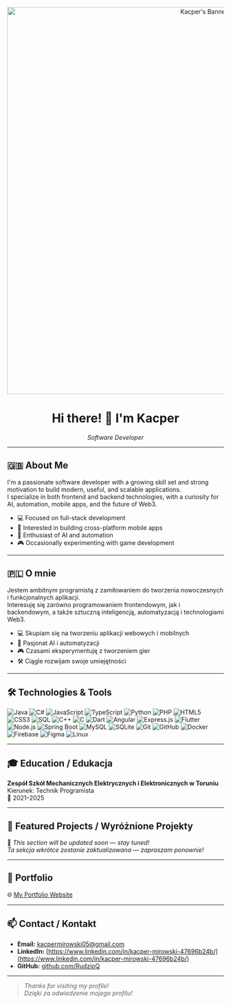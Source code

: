<!-- Banner -->
<div align="center">
  <img src="./assets/banner.png" alt="Kacper's Banner" width="900" />
</div>

<h1 align="center">Hi there! 👋 I'm Kacper</h1>
<p align="center"><i>Software Developer</i></p>

---

## 🇬🇧 About Me

I'm a passionate software developer with a growing skill set and strong motivation to build modern, useful, and scalable applications.  
I specialize in both frontend and backend technologies, with a curiosity for AI, automation, mobile apps, and the future of Web3.

- 💻 Focused on full-stack development  
- 📱 Interested in building cross-platform mobile apps  
- 🤖 Enthusiast of AI and automation  
- 🎮 Occasionally experimenting with game development  

---

## 🇵🇱 O mnie

Jestem ambitnym programistą z zamiłowaniem do tworzenia nowoczesnych i funkcjonalnych aplikacji.  
Interesuję się zarówno programowaniem frontendowym, jak i backendowym, a także sztuczną inteligencją, automatyzacją i technologiami Web3.

- 💻 Skupiam się na tworzeniu aplikacji webowych i mobilnych  
- 🤖 Pasjonat AI i automatyzacji  
- 🎮 Czasami eksperymentuję z tworzeniem gier  
- 🛠️ Ciągle rozwijam swoje umiejętności  

---

## 🛠️ Technologies & Tools

![Java](https://img.shields.io/badge/Java-ED8B00?logo=java&logoColor=white)
![C#](https://img.shields.io/badge/C%23-239120?logo=c-sharp&logoColor=white)
![JavaScript](https://img.shields.io/badge/JavaScript-F7DF1E?logo=javascript&logoColor=black)
![TypeScript](https://img.shields.io/badge/TypeScript-3178C6?logo=typescript&logoColor=white)
![Python](https://img.shields.io/badge/Python-3776AB?logo=python&logoColor=white)
![PHP](https://img.shields.io/badge/PHP-777BB4?logo=php&logoColor=white)
![HTML5](https://img.shields.io/badge/HTML5-E34F26?logo=html5&logoColor=white)
![CSS3](https://img.shields.io/badge/CSS3-1572B6?logo=css3&logoColor=white)
![SQL](https://img.shields.io/badge/SQL-4479A1?logo=sqlite&logoColor=white)
![C++](https://img.shields.io/badge/C++-00599C?logo=c%2b%2b&logoColor=white)
![C](https://img.shields.io/badge/C-00599C?logo=c&logoColor=white)
![Dart](https://img.shields.io/badge/Dart-0175C2?logo=dart&logoColor=white)
![Angular](https://img.shields.io/badge/Angular-DD0031?logo=angular&logoColor=white)
![Express.js](https://img.shields.io/badge/Express.js-000000?logo=express&logoColor=white)
![Flutter](https://img.shields.io/badge/Flutter-02569B?logo=flutter&logoColor=white)
![Node.js](https://img.shields.io/badge/Node.js-339933?logo=node.js&logoColor=white)
![Spring Boot](https://img.shields.io/badge/Spring_Boot-6DB33F?logo=spring-boot&logoColor=white)
![MySQL](https://img.shields.io/badge/MySQL-4479A1?logo=mysql&logoColor=white)
![SQLite](https://img.shields.io/badge/SQLite-003B57?logo=sqlite&logoColor=white)
![Git](https://img.shields.io/badge/Git-F05032?logo=git&logoColor=white)
![GitHub](https://img.shields.io/badge/GitHub-181717?logo=github&logoColor=white)
![Docker](https://img.shields.io/badge/Docker-2496ED?logo=docker&logoColor=white)
![Firebase](https://img.shields.io/badge/Firebase-FFCA28?logo=firebase&logoColor=black)
![Figma](https://img.shields.io/badge/Figma-F24E1E?logo=figma&logoColor=white)
![Linux](https://img.shields.io/badge/Linux-FCC624?logo=linux&logoColor=black)

---

## 🎓 Education / Edukacja

**Zespół Szkół Mechanicznych Elektrycznych i Elektronicznych w Toruniu**  
Kierunek: Technik Programista  
📅 2021–2025

---

## 📁 Featured Projects / Wyróżnione Projekty

🚧 *This section will be updated soon — stay tuned!*  
*Ta sekcja wkrótce zostanie zaktualizowana — zapraszam ponownie!*

---

## 🔗 Portfolio

🌐 [My Portfolio Website](https://rudzioq.github.io)

---

## 📫 Contact / Kontakt

- **Email:** kacpermirowski05@gmail.com  
- **LinkedIn:** [https://www.linkedin.com/in/kacper-mirowski-47696b24b/](https://www.linkedin.com/in/kacper-mirowski-47696b24b/)  
- **GitHub:** [github.com/RudzioQ](https://github.com/RudzioQ)

---

> *Thanks for visiting my profile!*  
> *Dzięki za odwiedzenie mojego profilu!*

